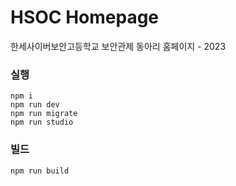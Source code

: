 # HSOC Homepage

한세사이버보안고등학교 보안관제 동아리 홈페이지 - 2023

### 실행 
    npm i
    npm run dev
    npm run migrate
    npm run studio

### 빌드
    npm run build
